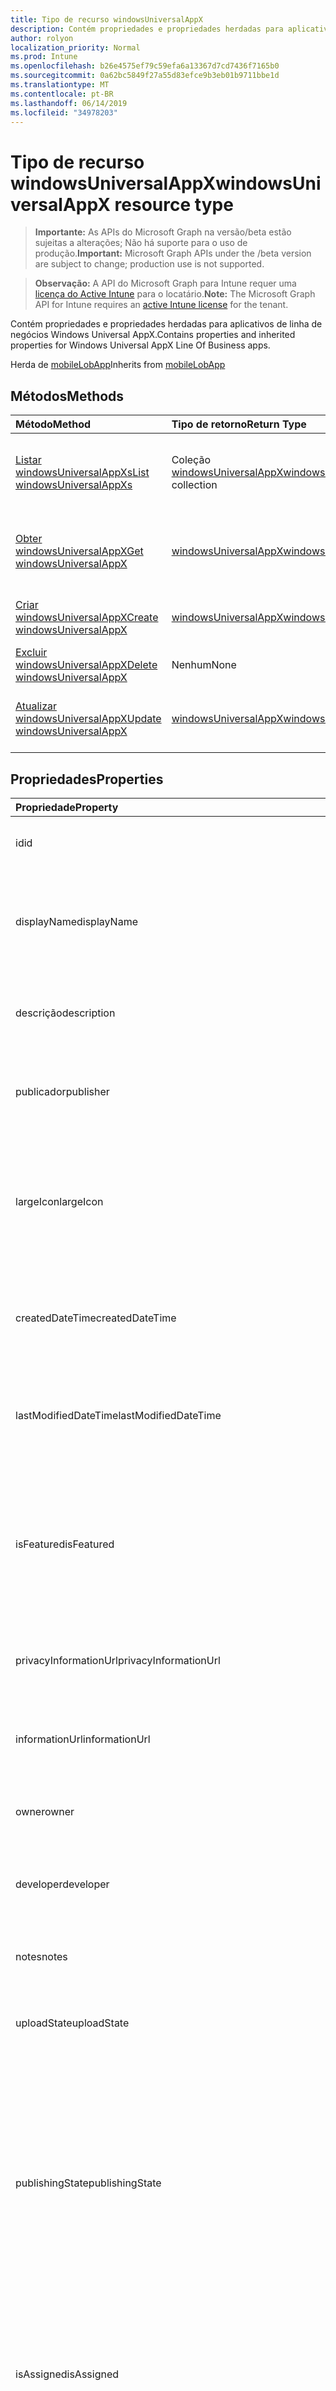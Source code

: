 ```yaml
---
title: Tipo de recurso windowsUniversalAppX
description: Contém propriedades e propriedades herdadas para aplicativos de linha de negócios Windows Universal AppX.
author: rolyon
localization_priority: Normal
ms.prod: Intune
ms.openlocfilehash: b26e4575ef79c59efa6a13367d7cd7436f7165b0
ms.sourcegitcommit: 0a62bc5849f27a55d83efce9b3eb01b9711bbe1d
ms.translationtype: MT
ms.contentlocale: pt-BR
ms.lasthandoff: 06/14/2019
ms.locfileid: "34978203"
---
```

# <a name="windowsuniversalappx-resource-type"></a><span data-ttu-id="8a70a-103">Tipo de recurso windowsUniversalAppX</span><span class="sxs-lookup"><span data-stu-id="8a70a-103">windowsUniversalAppX resource type</span></span>

> <span data-ttu-id="8a70a-104">**Importante:** As APIs do Microsoft Graph na versão/beta estão sujeitas a alterações; Não há suporte para o uso de produção.</span><span class="sxs-lookup"><span data-stu-id="8a70a-104">**Important:** Microsoft Graph APIs under the /beta version are subject to change; production use is not supported.</span></span>

> <span data-ttu-id="8a70a-105">**Observação:** A API do Microsoft Graph para Intune requer uma [licença do Active Intune](https://go.microsoft.com/fwlink/?linkid=839381) para o locatário.</span><span class="sxs-lookup"><span data-stu-id="8a70a-105">**Note:** The Microsoft Graph API for Intune requires an [active Intune license](https://go.microsoft.com/fwlink/?linkid=839381) for the tenant.</span></span>

<span data-ttu-id="8a70a-106">Contém propriedades e propriedades herdadas para aplicativos de linha de negócios Windows Universal AppX.</span><span class="sxs-lookup"><span data-stu-id="8a70a-106">Contains properties and inherited properties for Windows Universal AppX Line Of Business apps.</span></span>


<span data-ttu-id="8a70a-107">Herda de [mobileLobApp](../resources/intune-apps-mobilelobapp.md)</span><span class="sxs-lookup"><span data-stu-id="8a70a-107">Inherits from [mobileLobApp](../resources/intune-apps-mobilelobapp.md)</span></span>

## <a name="methods"></a><span data-ttu-id="8a70a-108">Métodos</span><span class="sxs-lookup"><span data-stu-id="8a70a-108">Methods</span></span>
|<span data-ttu-id="8a70a-109">Método</span><span class="sxs-lookup"><span data-stu-id="8a70a-109">Method</span></span>|<span data-ttu-id="8a70a-110">Tipo de retorno</span><span class="sxs-lookup"><span data-stu-id="8a70a-110">Return Type</span></span>|<span data-ttu-id="8a70a-111">Descrição</span><span class="sxs-lookup"><span data-stu-id="8a70a-111">Description</span></span>|
|:---|:---|:---|
|[<span data-ttu-id="8a70a-112">Listar windowsUniversalAppXs</span><span class="sxs-lookup"><span data-stu-id="8a70a-112">List windowsUniversalAppXs</span></span>](../api/intune-apps-windowsuniversalappx-list.md)|<span data-ttu-id="8a70a-113">Coleção [windowsUniversalAppX](../resources/intune-apps-windowsuniversalappx.md)</span><span class="sxs-lookup"><span data-stu-id="8a70a-113">[windowsUniversalAppX](../resources/intune-apps-windowsuniversalappx.md) collection</span></span>|<span data-ttu-id="8a70a-114">Lista propriedades e relações dos objetos [windowsUniversalAppX](../resources/intune-apps-windowsuniversalappx.md).</span><span class="sxs-lookup"><span data-stu-id="8a70a-114">List properties and relationships of the [windowsUniversalAppX](../resources/intune-apps-windowsuniversalappx.md) objects.</span></span>|
|[<span data-ttu-id="8a70a-115">Obter windowsUniversalAppX</span><span class="sxs-lookup"><span data-stu-id="8a70a-115">Get windowsUniversalAppX</span></span>](../api/intune-apps-windowsuniversalappx-get.md)|[<span data-ttu-id="8a70a-116">windowsUniversalAppX</span><span class="sxs-lookup"><span data-stu-id="8a70a-116">windowsUniversalAppX</span></span>](../resources/intune-apps-windowsuniversalappx.md)|<span data-ttu-id="8a70a-117">Propriedades de leitura e relações do objeto [windowsUniversalAppX](../resources/intune-apps-windowsuniversalappx.md).</span><span class="sxs-lookup"><span data-stu-id="8a70a-117">Read properties and relationships of the [windowsUniversalAppX](../resources/intune-apps-windowsuniversalappx.md) object.</span></span>|
|[<span data-ttu-id="8a70a-118">Criar windowsUniversalAppX</span><span class="sxs-lookup"><span data-stu-id="8a70a-118">Create windowsUniversalAppX</span></span>](../api/intune-apps-windowsuniversalappx-create.md)|[<span data-ttu-id="8a70a-119">windowsUniversalAppX</span><span class="sxs-lookup"><span data-stu-id="8a70a-119">windowsUniversalAppX</span></span>](../resources/intune-apps-windowsuniversalappx.md)|<span data-ttu-id="8a70a-120">Cria um novo objeto [windowsUniversalAppX](../resources/intune-apps-windowsuniversalappx.md).</span><span class="sxs-lookup"><span data-stu-id="8a70a-120">Create a new [windowsUniversalAppX](../resources/intune-apps-windowsuniversalappx.md) object.</span></span>|
|[<span data-ttu-id="8a70a-121">Excluir windowsUniversalAppX</span><span class="sxs-lookup"><span data-stu-id="8a70a-121">Delete windowsUniversalAppX</span></span>](../api/intune-apps-windowsuniversalappx-delete.md)|<span data-ttu-id="8a70a-122">Nenhum</span><span class="sxs-lookup"><span data-stu-id="8a70a-122">None</span></span>|<span data-ttu-id="8a70a-123">Exclui um [windowsUniversalAppX](../resources/intune-apps-windowsuniversalappx.md).</span><span class="sxs-lookup"><span data-stu-id="8a70a-123">Deletes a [windowsUniversalAppX](../resources/intune-apps-windowsuniversalappx.md).</span></span>|
|[<span data-ttu-id="8a70a-124">Atualizar windowsUniversalAppX</span><span class="sxs-lookup"><span data-stu-id="8a70a-124">Update windowsUniversalAppX</span></span>](../api/intune-apps-windowsuniversalappx-update.md)|[<span data-ttu-id="8a70a-125">windowsUniversalAppX</span><span class="sxs-lookup"><span data-stu-id="8a70a-125">windowsUniversalAppX</span></span>](../resources/intune-apps-windowsuniversalappx.md)|<span data-ttu-id="8a70a-126">Atualiza as propriedades de um objeto [windowsUniversalAppX](../resources/intune-apps-windowsuniversalappx.md).</span><span class="sxs-lookup"><span data-stu-id="8a70a-126">Update the properties of a [windowsUniversalAppX](../resources/intune-apps-windowsuniversalappx.md) object.</span></span>|

## <a name="properties"></a><span data-ttu-id="8a70a-127">Propriedades</span><span class="sxs-lookup"><span data-stu-id="8a70a-127">Properties</span></span>
|<span data-ttu-id="8a70a-128">Propriedade</span><span class="sxs-lookup"><span data-stu-id="8a70a-128">Property</span></span>|<span data-ttu-id="8a70a-129">Tipo</span><span class="sxs-lookup"><span data-stu-id="8a70a-129">Type</span></span>|<span data-ttu-id="8a70a-130">Descrição</span><span class="sxs-lookup"><span data-stu-id="8a70a-130">Description</span></span>|
|:---|:---|:---|
|<span data-ttu-id="8a70a-131">id</span><span class="sxs-lookup"><span data-stu-id="8a70a-131">id</span></span>|<span data-ttu-id="8a70a-132">String</span><span class="sxs-lookup"><span data-stu-id="8a70a-132">String</span></span>|<span data-ttu-id="8a70a-133">Chave da entidade.</span><span class="sxs-lookup"><span data-stu-id="8a70a-133">Key of the entity.</span></span> <span data-ttu-id="8a70a-134">Herdado de [mobileApp](../resources/intune-apps-mobileapp.md)</span><span class="sxs-lookup"><span data-stu-id="8a70a-134">Inherited from [mobileApp](../resources/intune-apps-mobileapp.md)</span></span>|
|<span data-ttu-id="8a70a-135">displayName</span><span class="sxs-lookup"><span data-stu-id="8a70a-135">displayName</span></span>|<span data-ttu-id="8a70a-136">String</span><span class="sxs-lookup"><span data-stu-id="8a70a-136">String</span></span>|<span data-ttu-id="8a70a-137">O título do aplicativo importado ou definido pelo administrador.</span><span class="sxs-lookup"><span data-stu-id="8a70a-137">The admin provided or imported title of the app.</span></span> <span data-ttu-id="8a70a-138">Herdado de [mobileApp](../resources/intune-apps-mobileapp.md)</span><span class="sxs-lookup"><span data-stu-id="8a70a-138">Inherited from [mobileApp](../resources/intune-apps-mobileapp.md)</span></span>|
|<span data-ttu-id="8a70a-139">descrição</span><span class="sxs-lookup"><span data-stu-id="8a70a-139">description</span></span>|<span data-ttu-id="8a70a-140">String</span><span class="sxs-lookup"><span data-stu-id="8a70a-140">String</span></span>|<span data-ttu-id="8a70a-141">A descrição do aplicativo.</span><span class="sxs-lookup"><span data-stu-id="8a70a-141">The description of the app.</span></span> <span data-ttu-id="8a70a-142">Herdado de [mobileApp](../resources/intune-apps-mobileapp.md)</span><span class="sxs-lookup"><span data-stu-id="8a70a-142">Inherited from [mobileApp](../resources/intune-apps-mobileapp.md)</span></span>|
|<span data-ttu-id="8a70a-143">publicador</span><span class="sxs-lookup"><span data-stu-id="8a70a-143">publisher</span></span>|<span data-ttu-id="8a70a-144">String</span><span class="sxs-lookup"><span data-stu-id="8a70a-144">String</span></span>|<span data-ttu-id="8a70a-145">O publicador do aplicativo.</span><span class="sxs-lookup"><span data-stu-id="8a70a-145">The publisher of the app.</span></span> <span data-ttu-id="8a70a-146">Herdado de [mobileApp](../resources/intune-apps-mobileapp.md)</span><span class="sxs-lookup"><span data-stu-id="8a70a-146">Inherited from [mobileApp](../resources/intune-apps-mobileapp.md)</span></span>|
|<span data-ttu-id="8a70a-147">largeIcon</span><span class="sxs-lookup"><span data-stu-id="8a70a-147">largeIcon</span></span>|[<span data-ttu-id="8a70a-148">mimeContent</span><span class="sxs-lookup"><span data-stu-id="8a70a-148">mimeContent</span></span>](../resources/intune-shared-mimecontent.md)|<span data-ttu-id="8a70a-149">O ícone grande, a ser exibido nos detalhes do aplicativo e usado para o carregamento do ícone.</span><span class="sxs-lookup"><span data-stu-id="8a70a-149">The large icon, to be displayed in the app details and used for upload of the icon.</span></span> <span data-ttu-id="8a70a-150">Herdado de [mobileApp](../resources/intune-apps-mobileapp.md)</span><span class="sxs-lookup"><span data-stu-id="8a70a-150">Inherited from [mobileApp](../resources/intune-apps-mobileapp.md)</span></span>|
|<span data-ttu-id="8a70a-151">createdDateTime</span><span class="sxs-lookup"><span data-stu-id="8a70a-151">createdDateTime</span></span>|<span data-ttu-id="8a70a-152">DateTimeOffset</span><span class="sxs-lookup"><span data-stu-id="8a70a-152">DateTimeOffset</span></span>|<span data-ttu-id="8a70a-153">A data e a hora da criação do aplicativo.</span><span class="sxs-lookup"><span data-stu-id="8a70a-153">The date and time the app was created.</span></span> <span data-ttu-id="8a70a-154">Herdado de [mobileApp](../resources/intune-apps-mobileapp.md)</span><span class="sxs-lookup"><span data-stu-id="8a70a-154">Inherited from [mobileApp](../resources/intune-apps-mobileapp.md)</span></span>|
|<span data-ttu-id="8a70a-155">lastModifiedDateTime</span><span class="sxs-lookup"><span data-stu-id="8a70a-155">lastModifiedDateTime</span></span>|<span data-ttu-id="8a70a-156">DateTimeOffset</span><span class="sxs-lookup"><span data-stu-id="8a70a-156">DateTimeOffset</span></span>|<span data-ttu-id="8a70a-157">A data e a hora que o aplicativo foi modificado pela última vez.</span><span class="sxs-lookup"><span data-stu-id="8a70a-157">The date and time the app was last modified.</span></span> <span data-ttu-id="8a70a-158">Herdado de [mobileApp](../resources/intune-apps-mobileapp.md)</span><span class="sxs-lookup"><span data-stu-id="8a70a-158">Inherited from [mobileApp](../resources/intune-apps-mobileapp.md)</span></span>|
|<span data-ttu-id="8a70a-159">isFeatured</span><span class="sxs-lookup"><span data-stu-id="8a70a-159">isFeatured</span></span>|<span data-ttu-id="8a70a-160">Boolean</span><span class="sxs-lookup"><span data-stu-id="8a70a-160">Boolean</span></span>|<span data-ttu-id="8a70a-161">O valor que indica se o aplicativo está marcado como em destaque pelo administrador. Herdado de [mobileApp](../resources/intune-apps-mobileapp.md)</span><span class="sxs-lookup"><span data-stu-id="8a70a-161">The value indicating whether the app is marked as featured by the admin. Inherited from [mobileApp](../resources/intune-apps-mobileapp.md)</span></span>|
|<span data-ttu-id="8a70a-162">privacyInformationUrl</span><span class="sxs-lookup"><span data-stu-id="8a70a-162">privacyInformationUrl</span></span>|<span data-ttu-id="8a70a-163">String</span><span class="sxs-lookup"><span data-stu-id="8a70a-163">String</span></span>|<span data-ttu-id="8a70a-164">A URL da declaração de privacidade.</span><span class="sxs-lookup"><span data-stu-id="8a70a-164">The privacy statement Url.</span></span> <span data-ttu-id="8a70a-165">Herdado de [mobileApp](../resources/intune-apps-mobileapp.md)</span><span class="sxs-lookup"><span data-stu-id="8a70a-165">Inherited from [mobileApp](../resources/intune-apps-mobileapp.md)</span></span>|
|<span data-ttu-id="8a70a-166">informationUrl</span><span class="sxs-lookup"><span data-stu-id="8a70a-166">informationUrl</span></span>|<span data-ttu-id="8a70a-167">String</span><span class="sxs-lookup"><span data-stu-id="8a70a-167">String</span></span>|<span data-ttu-id="8a70a-168">A URL de informações adicionais.</span><span class="sxs-lookup"><span data-stu-id="8a70a-168">The more information Url.</span></span> <span data-ttu-id="8a70a-169">Herdado de [mobileApp](../resources/intune-apps-mobileapp.md)</span><span class="sxs-lookup"><span data-stu-id="8a70a-169">Inherited from [mobileApp](../resources/intune-apps-mobileapp.md)</span></span>|
|<span data-ttu-id="8a70a-170">owner</span><span class="sxs-lookup"><span data-stu-id="8a70a-170">owner</span></span>|<span data-ttu-id="8a70a-171">String</span><span class="sxs-lookup"><span data-stu-id="8a70a-171">String</span></span>|<span data-ttu-id="8a70a-172">O proprietário do conteúdo.</span><span class="sxs-lookup"><span data-stu-id="8a70a-172">The owner of the app.</span></span> <span data-ttu-id="8a70a-173">Herdado de [mobileApp](../resources/intune-apps-mobileapp.md)</span><span class="sxs-lookup"><span data-stu-id="8a70a-173">Inherited from [mobileApp](../resources/intune-apps-mobileapp.md)</span></span>|
|<span data-ttu-id="8a70a-174">developer</span><span class="sxs-lookup"><span data-stu-id="8a70a-174">developer</span></span>|<span data-ttu-id="8a70a-175">String</span><span class="sxs-lookup"><span data-stu-id="8a70a-175">String</span></span>|<span data-ttu-id="8a70a-176">O desenvolvedor do aplicativo.</span><span class="sxs-lookup"><span data-stu-id="8a70a-176">The developer of the app.</span></span> <span data-ttu-id="8a70a-177">Herdado de [mobileApp](../resources/intune-apps-mobileapp.md)</span><span class="sxs-lookup"><span data-stu-id="8a70a-177">Inherited from [mobileApp](../resources/intune-apps-mobileapp.md)</span></span>|
|<span data-ttu-id="8a70a-178">notes</span><span class="sxs-lookup"><span data-stu-id="8a70a-178">notes</span></span>|<span data-ttu-id="8a70a-179">String</span><span class="sxs-lookup"><span data-stu-id="8a70a-179">String</span></span>|<span data-ttu-id="8a70a-180">Anotações do aplicativo.</span><span class="sxs-lookup"><span data-stu-id="8a70a-180">Notes for the app.</span></span> <span data-ttu-id="8a70a-181">Herdado de [mobileApp](../resources/intune-apps-mobileapp.md)</span><span class="sxs-lookup"><span data-stu-id="8a70a-181">Inherited from [mobileApp](../resources/intune-apps-mobileapp.md)</span></span>|
|<span data-ttu-id="8a70a-182">uploadState</span><span class="sxs-lookup"><span data-stu-id="8a70a-182">uploadState</span></span>|<span data-ttu-id="8a70a-183">Int32</span><span class="sxs-lookup"><span data-stu-id="8a70a-183">Int32</span></span>|<span data-ttu-id="8a70a-184">O estado de upload.</span><span class="sxs-lookup"><span data-stu-id="8a70a-184">The upload state.</span></span> <span data-ttu-id="8a70a-185">Herdado de [mobileApp](../resources/intune-apps-mobileapp.md)</span><span class="sxs-lookup"><span data-stu-id="8a70a-185">Inherited from [mobileApp](../resources/intune-apps-mobileapp.md)</span></span>|
|<span data-ttu-id="8a70a-186">publishingState</span><span class="sxs-lookup"><span data-stu-id="8a70a-186">publishingState</span></span>|[<span data-ttu-id="8a70a-187">mobileAppPublishingState</span><span class="sxs-lookup"><span data-stu-id="8a70a-187">mobileAppPublishingState</span></span>](../resources/intune-apps-mobileapppublishingstate.md)|<span data-ttu-id="8a70a-188">O estado de publicação do aplicativo.</span><span class="sxs-lookup"><span data-stu-id="8a70a-188">The publishing state for the app.</span></span> <span data-ttu-id="8a70a-189">O aplicativo não pode ser assinado, a menos que ele seja publicado.</span><span class="sxs-lookup"><span data-stu-id="8a70a-189">The app cannot be assigned unless the app is published.</span></span> <span data-ttu-id="8a70a-190">Herdado de [mobileApp](../resources/intune-apps-mobileapp.md).</span><span class="sxs-lookup"><span data-stu-id="8a70a-190">Inherited from [mobileApp](../resources/intune-apps-mobileapp.md).</span></span> <span data-ttu-id="8a70a-191">Os valores possíveis são: `notPublished`, `processing`, `published`.</span><span class="sxs-lookup"><span data-stu-id="8a70a-191">Possible values are: `notPublished`, `processing`, `published`.</span></span>|
|<span data-ttu-id="8a70a-192">isAssigned</span><span class="sxs-lookup"><span data-stu-id="8a70a-192">isAssigned</span></span>|<span data-ttu-id="8a70a-193">Boolean</span><span class="sxs-lookup"><span data-stu-id="8a70a-193">Boolean</span></span>|<span data-ttu-id="8a70a-194">O valor que indica se o aplicativo é atribuído a pelo menos um grupo.</span><span class="sxs-lookup"><span data-stu-id="8a70a-194">The value indicating whether the app is assigned to at least one group.</span></span> <span data-ttu-id="8a70a-195">Herdado de [mobileApp](../resources/intune-apps-mobileapp.md)</span><span class="sxs-lookup"><span data-stu-id="8a70a-195">Inherited from [mobileApp](../resources/intune-apps-mobileapp.md)</span></span>|
|<span data-ttu-id="8a70a-196">roleScopeTagIds</span><span class="sxs-lookup"><span data-stu-id="8a70a-196">roleScopeTagIds</span></span>|<span data-ttu-id="8a70a-197">Coleção de cadeias de caracteres</span><span class="sxs-lookup"><span data-stu-id="8a70a-197">String collection</span></span>|<span data-ttu-id="8a70a-198">Lista de IDs de marca de escopo para este aplicativo móvel.</span><span class="sxs-lookup"><span data-stu-id="8a70a-198">List of scope tag ids for this mobile app.</span></span> <span data-ttu-id="8a70a-199">Herdado de [mobileApp](../resources/intune-apps-mobileapp.md)</span><span class="sxs-lookup"><span data-stu-id="8a70a-199">Inherited from [mobileApp](../resources/intune-apps-mobileapp.md)</span></span>|
|<span data-ttu-id="8a70a-200">dependentAppCount</span><span class="sxs-lookup"><span data-stu-id="8a70a-200">dependentAppCount</span></span>|<span data-ttu-id="8a70a-201">Int32</span><span class="sxs-lookup"><span data-stu-id="8a70a-201">Int32</span></span>|<span data-ttu-id="8a70a-202">O número total de dependências do aplicativo filho.</span><span class="sxs-lookup"><span data-stu-id="8a70a-202">The total number of dependencies the child app has.</span></span> <span data-ttu-id="8a70a-203">Herdado de [mobileApp](../resources/intune-apps-mobileapp.md)</span><span class="sxs-lookup"><span data-stu-id="8a70a-203">Inherited from [mobileApp](../resources/intune-apps-mobileapp.md)</span></span>|
|<span data-ttu-id="8a70a-204">committedContentVersion</span><span class="sxs-lookup"><span data-stu-id="8a70a-204">committedContentVersion</span></span>|<span data-ttu-id="8a70a-205">String</span><span class="sxs-lookup"><span data-stu-id="8a70a-205">String</span></span>|<span data-ttu-id="8a70a-206">A versão do conteúdo interno confirmado.</span><span class="sxs-lookup"><span data-stu-id="8a70a-206">The internal committed content version.</span></span> <span data-ttu-id="8a70a-207">Herdado de [mobileLobApp](../resources/intune-apps-mobilelobapp.md)</span><span class="sxs-lookup"><span data-stu-id="8a70a-207">Inherited from [mobileLobApp](../resources/intune-apps-mobilelobapp.md)</span></span>|
|<span data-ttu-id="8a70a-208">fileName</span><span class="sxs-lookup"><span data-stu-id="8a70a-208">fileName</span></span>|<span data-ttu-id="8a70a-209">String</span><span class="sxs-lookup"><span data-stu-id="8a70a-209">String</span></span>|<span data-ttu-id="8a70a-210">O nome do arquivo do aplicativo Lob principal.</span><span class="sxs-lookup"><span data-stu-id="8a70a-210">The name of the main Lob application file.</span></span> <span data-ttu-id="8a70a-211">Herdado de [mobileLobApp](../resources/intune-apps-mobilelobapp.md)</span><span class="sxs-lookup"><span data-stu-id="8a70a-211">Inherited from [mobileLobApp](../resources/intune-apps-mobilelobapp.md)</span></span>|
|<span data-ttu-id="8a70a-212">size</span><span class="sxs-lookup"><span data-stu-id="8a70a-212">size</span></span>|<span data-ttu-id="8a70a-213">Int64</span><span class="sxs-lookup"><span data-stu-id="8a70a-213">Int64</span></span>|<span data-ttu-id="8a70a-214">O tamanho total, incluindo todos os arquivos carregados.</span><span class="sxs-lookup"><span data-stu-id="8a70a-214">The total size, including all uploaded files.</span></span> <span data-ttu-id="8a70a-215">Herdado de [mobileLobApp](../resources/intune-apps-mobilelobapp.md)</span><span class="sxs-lookup"><span data-stu-id="8a70a-215">Inherited from [mobileLobApp](../resources/intune-apps-mobilelobapp.md)</span></span>|
|<span data-ttu-id="8a70a-216">applicableArchitectures</span><span class="sxs-lookup"><span data-stu-id="8a70a-216">applicableArchitectures</span></span>|[<span data-ttu-id="8a70a-217">windowsArchitecture</span><span class="sxs-lookup"><span data-stu-id="8a70a-217">windowsArchitecture</span></span>](../resources/intune-apps-windowsarchitecture.md)|<span data-ttu-id="8a70a-218">As arquiteturas do Windows nas quais este aplicativo pode ser executado.</span><span class="sxs-lookup"><span data-stu-id="8a70a-218">The Windows architecture(s) for which this app can run on.</span></span> <span data-ttu-id="8a70a-219">Os possíveis valores são: `none`, `x86`, `x64`, `arm`, `neutral`, `arm64`.</span><span class="sxs-lookup"><span data-stu-id="8a70a-219">Possible values are: `none`, `x86`, `x64`, `arm`, `neutral`, `arm64`.</span></span>|
|<span data-ttu-id="8a70a-220">applicableDeviceTypes</span><span class="sxs-lookup"><span data-stu-id="8a70a-220">applicableDeviceTypes</span></span>|[<span data-ttu-id="8a70a-221">windowsDeviceType</span><span class="sxs-lookup"><span data-stu-id="8a70a-221">windowsDeviceType</span></span>](../resources/intune-apps-windowsdevicetype.md)|<span data-ttu-id="8a70a-222">Os tipos de dispositivos Windows nos quais este aplicativo pode ser executado.</span><span class="sxs-lookup"><span data-stu-id="8a70a-222">The Windows device type(s) for which this app can run on.</span></span> <span data-ttu-id="8a70a-223">Os valores possíveis são: `none`, `desktop`, `mobile`, `holographic`, `team`.</span><span class="sxs-lookup"><span data-stu-id="8a70a-223">Possible values are: `none`, `desktop`, `mobile`, `holographic`, `team`.</span></span>|
|<span data-ttu-id="8a70a-224">identityName</span><span class="sxs-lookup"><span data-stu-id="8a70a-224">identityName</span></span>|<span data-ttu-id="8a70a-225">String</span><span class="sxs-lookup"><span data-stu-id="8a70a-225">String</span></span>|<span data-ttu-id="8a70a-226">O Nome da Identidade.</span><span class="sxs-lookup"><span data-stu-id="8a70a-226">The Identity Name.</span></span>|
|<span data-ttu-id="8a70a-227">identityPublisherHash</span><span class="sxs-lookup"><span data-stu-id="8a70a-227">identityPublisherHash</span></span>|<span data-ttu-id="8a70a-228">String</span><span class="sxs-lookup"><span data-stu-id="8a70a-228">String</span></span>|<span data-ttu-id="8a70a-229">O Hash do Publicador de Identidade.</span><span class="sxs-lookup"><span data-stu-id="8a70a-229">The Identity Publisher Hash.</span></span>|
|<span data-ttu-id="8a70a-230">identityResourceIdentifier</span><span class="sxs-lookup"><span data-stu-id="8a70a-230">identityResourceIdentifier</span></span>|<span data-ttu-id="8a70a-231">String</span><span class="sxs-lookup"><span data-stu-id="8a70a-231">String</span></span>|<span data-ttu-id="8a70a-232">O Identificador de Recurso da Identidade.</span><span class="sxs-lookup"><span data-stu-id="8a70a-232">The Identity Resource Identifier.</span></span>|
|<span data-ttu-id="8a70a-233">isBundle</span><span class="sxs-lookup"><span data-stu-id="8a70a-233">isBundle</span></span>|<span data-ttu-id="8a70a-234">Boolean</span><span class="sxs-lookup"><span data-stu-id="8a70a-234">Boolean</span></span>|<span data-ttu-id="8a70a-235">Se o aplicativo é um pacote ou não.</span><span class="sxs-lookup"><span data-stu-id="8a70a-235">Whether or not the app is a bundle.</span></span>|
|<span data-ttu-id="8a70a-236">minimumSupportedOperatingSystem</span><span class="sxs-lookup"><span data-stu-id="8a70a-236">minimumSupportedOperatingSystem</span></span>|[<span data-ttu-id="8a70a-237">windowsMinimumOperatingSystem</span><span class="sxs-lookup"><span data-stu-id="8a70a-237">windowsMinimumOperatingSystem</span></span>](../resources/intune-apps-windowsminimumoperatingsystem.md)|<span data-ttu-id="8a70a-238">O valor do sistema de operacional mínimo aplicável.</span><span class="sxs-lookup"><span data-stu-id="8a70a-238">The value for the minimum applicable operating system.</span></span>|
|<span data-ttu-id="8a70a-239">identityVersion</span><span class="sxs-lookup"><span data-stu-id="8a70a-239">identityVersion</span></span>|<span data-ttu-id="8a70a-240">String</span><span class="sxs-lookup"><span data-stu-id="8a70a-240">String</span></span>|<span data-ttu-id="8a70a-241">A versão da identidade.</span><span class="sxs-lookup"><span data-stu-id="8a70a-241">The identity version.</span></span>|

## <a name="relationships"></a><span data-ttu-id="8a70a-242">Relações</span><span class="sxs-lookup"><span data-stu-id="8a70a-242">Relationships</span></span>
|<span data-ttu-id="8a70a-243">Relação</span><span class="sxs-lookup"><span data-stu-id="8a70a-243">Relationship</span></span>|<span data-ttu-id="8a70a-244">Tipo</span><span class="sxs-lookup"><span data-stu-id="8a70a-244">Type</span></span>|<span data-ttu-id="8a70a-245">Descrição</span><span class="sxs-lookup"><span data-stu-id="8a70a-245">Description</span></span>|
|:---|:---|:---|
|<span data-ttu-id="8a70a-246">categories</span><span class="sxs-lookup"><span data-stu-id="8a70a-246">categories</span></span>|<span data-ttu-id="8a70a-247">Coleção [mobileAppCategory](../resources/intune-apps-mobileappcategory.md)</span><span class="sxs-lookup"><span data-stu-id="8a70a-247">[mobileAppCategory](../resources/intune-apps-mobileappcategory.md) collection</span></span>|<span data-ttu-id="8a70a-248">A lista de categorias para este aplicativo.</span><span class="sxs-lookup"><span data-stu-id="8a70a-248">The list of categories for this app.</span></span> <span data-ttu-id="8a70a-249">Herdado de [mobileApp](../resources/intune-apps-mobileapp.md)</span><span class="sxs-lookup"><span data-stu-id="8a70a-249">Inherited from [mobileApp](../resources/intune-apps-mobileapp.md)</span></span>|
|<span data-ttu-id="8a70a-250">assignments</span><span class="sxs-lookup"><span data-stu-id="8a70a-250">assignments</span></span>|<span data-ttu-id="8a70a-251">Coleção [mobileAppAssignment](../resources/intune-apps-mobileappassignment.md)</span><span class="sxs-lookup"><span data-stu-id="8a70a-251">[mobileAppAssignment](../resources/intune-apps-mobileappassignment.md) collection</span></span>|<span data-ttu-id="8a70a-252">A lista de atribuições de grupo para esse aplicativo móvel.</span><span class="sxs-lookup"><span data-stu-id="8a70a-252">The list of group assignments for this mobile app.</span></span> <span data-ttu-id="8a70a-253">Herdado de [mobileApp](../resources/intune-apps-mobileapp.md)</span><span class="sxs-lookup"><span data-stu-id="8a70a-253">Inherited from [mobileApp](../resources/intune-apps-mobileapp.md)</span></span>|
|<span data-ttu-id="8a70a-254">installSummary</span><span class="sxs-lookup"><span data-stu-id="8a70a-254">installSummary</span></span>|[<span data-ttu-id="8a70a-255">mobileAppInstallSummary</span><span class="sxs-lookup"><span data-stu-id="8a70a-255">mobileAppInstallSummary</span></span>](../resources/intune-apps-mobileappinstallsummary.md)|<span data-ttu-id="8a70a-256">Resumo de instalação do aplicativo móvel.</span><span class="sxs-lookup"><span data-stu-id="8a70a-256">Mobile App Install Summary.</span></span> <span data-ttu-id="8a70a-257">Herdado de [mobileApp](../resources/intune-apps-mobileapp.md)</span><span class="sxs-lookup"><span data-stu-id="8a70a-257">Inherited from [mobileApp](../resources/intune-apps-mobileapp.md)</span></span>|
|<span data-ttu-id="8a70a-258">deviceStatuses</span><span class="sxs-lookup"><span data-stu-id="8a70a-258">deviceStatuses</span></span>|<span data-ttu-id="8a70a-259">coleção [mobileAppInstallStatus](../resources/intune-apps-mobileappinstallstatus.md)</span><span class="sxs-lookup"><span data-stu-id="8a70a-259">[mobileAppInstallStatus](../resources/intune-apps-mobileappinstallstatus.md) collection</span></span>|<span data-ttu-id="8a70a-260">A lista de Estados de instalação para este aplicativo móvel.</span><span class="sxs-lookup"><span data-stu-id="8a70a-260">The list of installation states for this mobile app.</span></span> <span data-ttu-id="8a70a-261">Herdado de [mobileApp](../resources/intune-apps-mobileapp.md)</span><span class="sxs-lookup"><span data-stu-id="8a70a-261">Inherited from [mobileApp](../resources/intune-apps-mobileapp.md)</span></span>|
|<span data-ttu-id="8a70a-262">userStatuses</span><span class="sxs-lookup"><span data-stu-id="8a70a-262">userStatuses</span></span>|<span data-ttu-id="8a70a-263">coleção [userAppInstallStatus](../resources/intune-apps-userappinstallstatus.md)</span><span class="sxs-lookup"><span data-stu-id="8a70a-263">[userAppInstallStatus](../resources/intune-apps-userappinstallstatus.md) collection</span></span>|<span data-ttu-id="8a70a-264">A lista de Estados de instalação para este aplicativo móvel.</span><span class="sxs-lookup"><span data-stu-id="8a70a-264">The list of installation states for this mobile app.</span></span> <span data-ttu-id="8a70a-265">Herdado de [mobileApp](../resources/intune-apps-mobileapp.md)</span><span class="sxs-lookup"><span data-stu-id="8a70a-265">Inherited from [mobileApp](../resources/intune-apps-mobileapp.md)</span></span>|
|<span data-ttu-id="8a70a-266">relações</span><span class="sxs-lookup"><span data-stu-id="8a70a-266">relationships</span></span>|<span data-ttu-id="8a70a-267">coleção [mobileAppRelationship](../resources/intune-apps-mobileapprelationship.md)</span><span class="sxs-lookup"><span data-stu-id="8a70a-267">[mobileAppRelationship](../resources/intune-apps-mobileapprelationship.md) collection</span></span>|<span data-ttu-id="8a70a-268">Lista de relações para este aplicativo móvel.</span><span class="sxs-lookup"><span data-stu-id="8a70a-268">List of relationships for this mobile app.</span></span> <span data-ttu-id="8a70a-269">Herdado de [mobileApp](../resources/intune-apps-mobileapp.md)</span><span class="sxs-lookup"><span data-stu-id="8a70a-269">Inherited from [mobileApp](../resources/intune-apps-mobileapp.md)</span></span>|
|<span data-ttu-id="8a70a-270">contentVersions</span><span class="sxs-lookup"><span data-stu-id="8a70a-270">contentVersions</span></span>|<span data-ttu-id="8a70a-271">Coleção [mobileAppContent](../resources/intune-apps-mobileappcontent.md)</span><span class="sxs-lookup"><span data-stu-id="8a70a-271">[mobileAppContent](../resources/intune-apps-mobileappcontent.md) collection</span></span>|<span data-ttu-id="8a70a-272">A lista das versões de conteúdo deste aplicativo.</span><span class="sxs-lookup"><span data-stu-id="8a70a-272">The list of content versions for this app.</span></span> <span data-ttu-id="8a70a-273">Herdado de [mobileLobApp](../resources/intune-apps-mobilelobapp.md)</span><span class="sxs-lookup"><span data-stu-id="8a70a-273">Inherited from [mobileLobApp](../resources/intune-apps-mobilelobapp.md)</span></span>|
|<span data-ttu-id="8a70a-274">Committedcontainedapps à</span><span class="sxs-lookup"><span data-stu-id="8a70a-274">committedContainedApps</span></span>|<span data-ttu-id="8a70a-275">coleção [mobileContainedApp](../resources/intune-apps-mobilecontainedapp.md)</span><span class="sxs-lookup"><span data-stu-id="8a70a-275">[mobileContainedApp](../resources/intune-apps-mobilecontainedapp.md) collection</span></span>|<span data-ttu-id="8a70a-276">A coleção de aplicativos contidos no mobileAppContent confirmado de um aplicativo windowsUniversalAppX.</span><span class="sxs-lookup"><span data-stu-id="8a70a-276">The collection of contained apps in the committed mobileAppContent of a windowsUniversalAppX app.</span></span>|

## <a name="json-representation"></a><span data-ttu-id="8a70a-277">Representação JSON</span><span class="sxs-lookup"><span data-stu-id="8a70a-277">JSON Representation</span></span>
<span data-ttu-id="8a70a-278">Veja a seguir uma representação JSON do recurso.</span><span class="sxs-lookup"><span data-stu-id="8a70a-278">Here is a JSON representation of the resource.</span></span>
<!-- {
  "blockType": "resource",
  "keyProperty": "id",
  "@odata.type": "microsoft.graph.windowsUniversalAppX"
}
-->
``` json
{
  "@odata.type": "#microsoft.graph.windowsUniversalAppX",
  "id": "String (identifier)",
  "displayName": "String",
  "description": "String",
  "publisher": "String",
  "largeIcon": {
    "@odata.type": "microsoft.graph.mimeContent",
    "type": "String",
    "value": "binary"
  },
  "createdDateTime": "String (timestamp)",
  "lastModifiedDateTime": "String (timestamp)",
  "isFeatured": true,
  "privacyInformationUrl": "String",
  "informationUrl": "String",
  "owner": "String",
  "developer": "String",
  "notes": "String",
  "uploadState": 1024,
  "publishingState": "String",
  "isAssigned": true,
  "roleScopeTagIds": [
    "String"
  ],
  "dependentAppCount": 1024,
  "committedContentVersion": "String",
  "fileName": "String",
  "size": 1024,
  "applicableArchitectures": "String",
  "applicableDeviceTypes": "String",
  "identityName": "String",
  "identityPublisherHash": "String",
  "identityResourceIdentifier": "String",
  "isBundle": true,
  "minimumSupportedOperatingSystem": {
    "@odata.type": "microsoft.graph.windowsMinimumOperatingSystem",
    "v8_0": true,
    "v8_1": true,
    "v10_0": true,
    "v10_1607": true,
    "v10_1703": true,
    "v10_1709": true,
    "v10_1803": true,
    "v10_1809": true,
    "v10_1903": true
  },
  "identityVersion": "String"
}
```





